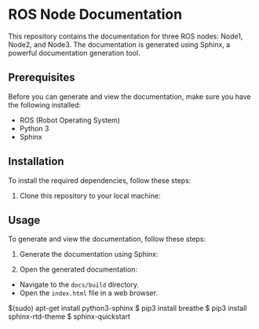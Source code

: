 # ROS Node Documentation

This repository contains the documentation for three ROS nodes: Node1, Node2, and Node3. The documentation is generated using Sphinx, a powerful documentation generation tool.

## Prerequisites

Before you can generate and view the documentation, make sure you have the following installed:

- ROS (Robot Operating System)
- Python 3
- Sphinx

## Installation

To install the required dependencies, follow these steps:

1. Clone this repository to your local machine:

## Usage

To generate and view the documentation, follow these steps:

1. Generate the documentation using Sphinx:

2. Open the generated documentation:
- Navigate to the `docs/build` directory.
- Open the `index.html` file in a web browser.

$(sudo) apt-get install python3-sphinx
$ pip3 install breathe
$ pip3 install sphinx-rtd-theme
$ sphinx-quickstart

